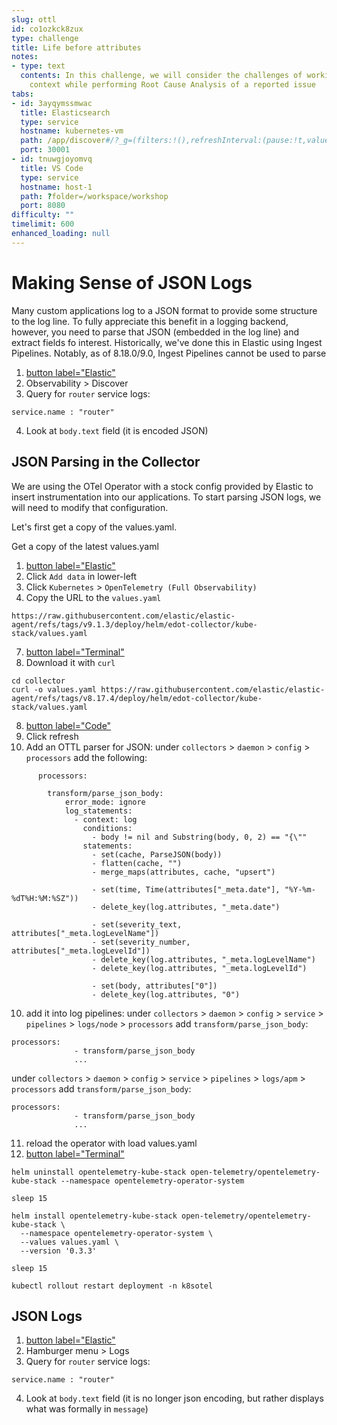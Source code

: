 ```yaml
---
slug: ottl
id: co1ozkck8zux
type: challenge
title: Life before attributes
notes:
- type: text
  contents: In this challenge, we will consider the challenges of working with limited
    context while performing Root Cause Analysis of a reported issue
tabs:
- id: 3ayqymssmwac
  title: Elasticsearch
  type: service
  hostname: kubernetes-vm
  path: /app/discover#/?_g=(filters:!(),refreshInterval:(pause:!t,value:60000),time:(from:now-15m,to:now))&_a=(columns:!(),dataSource:(dataViewId:'logs-*',type:dataView),filters:!(),hideChart:!f,interval:auto,query:(language:kuery,query:''),sort:!(!('@timestamp',desc)))
  port: 30001
- id: tnuwgjoyomvq
  title: VS Code
  type: service
  hostname: host-1
  path: ?folder=/workspace/workshop
  port: 8080
difficulty: ""
timelimit: 600
enhanced_loading: null
---
```




Making Sense of JSON Logs
===

Many custom applications log to a JSON format to provide some structure to the log line. To fully appreciate this benefit in a logging backend, however, you need to parse that JSON (embedded in the log line) and extract fields fo interest. Historically, we've done this in Elastic using Ingest Pipelines. Notably, as of 8.18.0/9.0, Ingest Pipelines cannot be used to parse

1. [button label="Elastic"](tab-0)
2. Observability > Discover
3. Query for `router` service logs:
```kql
service.name : "router"
````
4. Look at `body.text` field (it is encoded JSON)

## JSON Parsing in the Collector

We are using the OTel Operator with a stock config provided by Elastic to insert instrumentation into our applications. To start parsing JSON logs, we will need to modify that configuration.

Let's first get a copy of the values.yaml.

Get a copy of the latest values.yaml
1. [button label="Elastic"](tab-0)
2. Click `Add data` in lower-left
3. Click `Kubernetes` > `OpenTelemetry (Full Observability)`
4. Copy the URL to the `values.yaml`
```
https://raw.githubusercontent.com/elastic/elastic-agent/refs/tags/v9.1.3/deploy/helm/edot-collector/kube-stack/values.yaml
```
7. [button label="Terminal"](tab-1)
8. Download it with `curl`
```bash,run
cd collector
curl -o values.yaml https://raw.githubusercontent.com/elastic/elastic-agent/refs/tags/v8.17.4/deploy/helm/edot-collector/kube-stack/values.yaml
```
8. [button label="Code"](tab-2)
9. Click refresh
10. Add an OTTL parser for JSON:
under `collectors` > `daemon` > `config` > `processors` add the following:
```ottl
      processors:

        transform/parse_json_body:
            error_mode: ignore
            log_statements:
              - context: log
                conditions:
                  - body != nil and Substring(body, 0, 2) == "{\""
                statements:
                  - set(cache, ParseJSON(body))
                  - flatten(cache, "")
                  - merge_maps(attributes, cache, "upsert")

                  - set(time, Time(attributes["_meta.date"], "%Y-%m-%dT%H:%M:%SZ"))
                  - delete_key(log.attributes, "_meta.date")

                  - set(severity_text, attributes["_meta.logLevelName"])
                  - set(severity_number, attributes["_meta.logLevelId"])
                  - delete_key(log.attributes, "_meta.logLevelName")
                  - delete_key(log.attributes, "_meta.logLevelId")

                  - set(body, attributes["0"])
                  - delete_key(log.attributes, "0")
```
10. add it into log pipelines:
under `collectors` > `daemon` > `config` > `service` > `pipelines` > `logs/node` > `processors` add `transform/parse_json_body`:
```
processors:
              - transform/parse_json_body
              ...
```
under `collectors` > `daemon` > `config` > `service` > `pipelines` > `logs/apm` > `processors` add `transform/parse_json_body`:
```
processors:
              - transform/parse_json_body
              ...
```
11. reload the operator with load values.yaml
12. [button label="Terminal"](tab-1)
```bash,run
helm uninstall opentelemetry-kube-stack open-telemetry/opentelemetry-kube-stack --namespace opentelemetry-operator-system

sleep 15

helm install opentelemetry-kube-stack open-telemetry/opentelemetry-kube-stack \
  --namespace opentelemetry-operator-system \
  --values values.yaml \
  --version '0.3.3'

sleep 15

kubectl rollout restart deployment -n k8sotel
```

## JSON Logs
1. [button label="Elastic"](tab-0)
2. Hamburger menu > Logs
3. Query for `router` service logs:
```kql
service.name : "router"
````
4. Look at `body.text` field (it is no longer json encoding, but rather displays what was formally in `message`)
